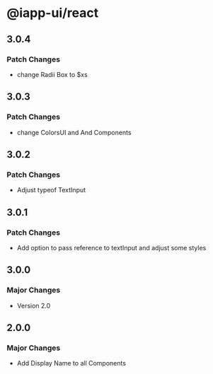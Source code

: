 # @iapp-ui/react

## 3.0.4

### Patch Changes

- change Radii Box to $xs

## 3.0.3

### Patch Changes

- change ColorsUI and And Components

## 3.0.2

### Patch Changes

- Adjust typeof TextInput

## 3.0.1

### Patch Changes

- Add option to pass reference to textInput and adjust some styles

## 3.0.0

### Major Changes

- Version 2.0

## 2.0.0

### Major Changes

- Add Display Name to all Components
